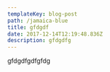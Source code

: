 ```yaml
---
templateKey: blog-post
path: /jamaica-blue
title: gfdgdf
date: 2017-12-14T12:19:48.836Z
description: gfdgdfg
---
```

gfdgdfgdfgfdg
